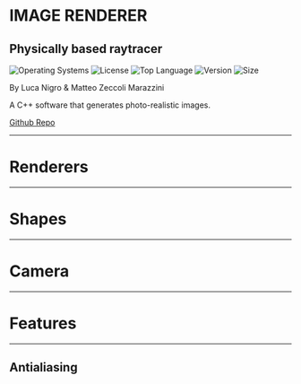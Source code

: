 <!-- .slide: data-state="layout-title"  -->

# IMAGE RENDERER

## Physically based raytracer

![Operating Systems](https://img.shields.io/badge/OS-Linux%20%7C%20MacOS%20%7C%20Windows-lightgrey)
![License](https://img.shields.io/github/license/teozec/image-renderer)
![Top Language](https://img.shields.io/github/languages/top/teozec/image-renderer)
![Version](https://img.shields.io/github/v/release/teozec/image-renderer)
![Size](https://img.shields.io/github/repo-size/teozec/image-renderer)

<p>By Luca Nigro & Matteo Zeccoli Marazzini</p>

<p>A C++ software that generates photo-realistic images.</p>
  
<p class="no-fragment btn-group" role="group" aria-label="Basic example">
<a class="btn btn-lg btn-warning text-dark" href="https://github.com/teozec/image-renderer">Github Repo</a>
</p>

---

<!-- .slide: data-state="layout-has-icon" -->

# Renderers <i class="fab fa-solid fa-lightbulb"></i>

---

<!-- .slide: data-state="layout-has-icon" -->

# Shapes <i class="fab fa-solid fa-shapes"></i>

---

<!-- .slide: data-state="layout-has-icon" -->

# Camera <i class="fab fa-solid fa-tv"></i>

---

<!-- .slide: data-state="layout-has-icon" -->

# Features <i class="fab fa-solid fa-toolbox"></i>

---

<!-- .slide: data-state="layout-mostly-image" data-background-image="images/antialiasing.gif" -->

## Antialiasing


